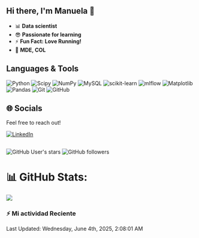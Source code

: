 ## Hi there, I'm Manuela 👋

<!--
**manuelaramirezq/manuelaramirezq** is a ✨ _special_ ✨ repository because its `README.md` (this file) appears on your GitHub profile.

Here are some ideas to get you started:

- 🔭 I’m currently working on ...
- 🌱 I’m currently learning ...
- 👯 I’m looking to collaborate on ...
- 🤔 I’m looking for help with ...
- 💬 Ask me about ...
- 📫 How to reach me: ...
- 😄 Pronouns: ...
- ⚡ Fun fact: ...
- https://gprm.itsvg.in
- https://shields.io/badges/git-hub-followers
-->


- 📊 **Data scientist**
- 😎 **Passionate for learning**
- ⚡ **Fun Fact: Love Running!**
- 📍  **MDE, COL**

## Languages & Tools
![Python](https://img.shields.io/badge/python-3670A0?style=flat&logo=python&logoColor=ffdd54) ![Scipy](https://img.shields.io/badge/SciPy-%230C55A5.svg?style=flat&logo=scipy&logoColor=%white) ![NumPy](https://img.shields.io/badge/numpy-%23013243.svg?style=flat&logo=numpy&logoColor=white) ![MySQL](https://img.shields.io/badge/mysql-4479A1.svg?style=flat&logo=mysql&logoColor=white) ![scikit-learn](https://img.shields.io/badge/scikit--learn-%23F7931E.svg?style=flat&logo=scikit-learn&logoColor=white) ![mlflow](https://img.shields.io/badge/mlflow-%23d9ead3.svg?style=flat&logo=numpy&logoColor=blue) ![Matplotlib](https://img.shields.io/badge/Matplotlib-%23ffffff.svg?style=flat&logo=Matplotlib&logoColor=black) ![Pandas](https://img.shields.io/badge/pandas-%23150458.svg?style=flat&logo=pandas&logoColor=white) ![Git](https://img.shields.io/badge/git-%23F05033.svg?style=flat&logo=git&logoColor=white) ![GitHub](https://img.shields.io/badge/github-%23121011.svg?style=flat&logo=github&logoColor=white)

## 🌐 Socials
Feel free to reach out!

[![LinkedIn](https://img.shields.io/badge/LinkedIn-%230077B5.svg?logo=linkedin&logoColor=white)](https://linkedin.com/in/manuelaramirezq1)

##  
![GitHub User's stars](https://img.shields.io/github/stars/manuelaramirezq)
![GitHub followers](https://img.shields.io/github/followers/manuelaramirezq)

# 📊 GitHub Stats:

![](https://github-readme-stats.vercel.app/api?username=manuelaramirezq&theme=default_repocard&hide_border=true&include_all_commits=true&count_private=true)<br/>

<!-- Proudly created with GPRM ( https://gprm.itsvg.in ) -->

### :zap: Mi actividad Reciente
<!--RECENT_ACTIVITY:start-->
<!--RECENT_ACTIVITY:end-->
<!--RECENT_ACTIVITY:last_update-->
Last Updated: Wednesday, June 4th, 2025, 2:08:01 AM
<!--RECENT_ACTIVITY:last_update_end-->
